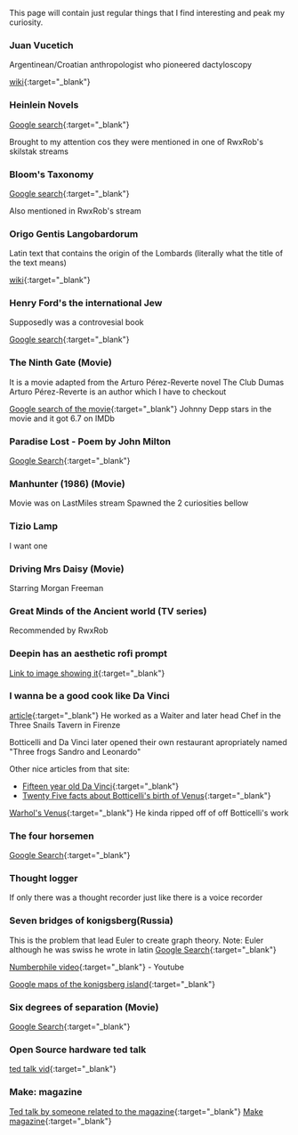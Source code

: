 This page will contain just regular things that I find interesting and peak my curiosity.

### Juan Vucetich

Argentinean/Croatian anthropologist who pioneered dactyloscopy

[wiki](https://en.wikipedia.org/wiki/Juan_Vucetich){:target="\_blank"}

### Heinlein Novels

[Google search](https://www.google.com/search?q=heinlein+novels&oq=heinlein+novels&aqs=chrome..69i57j0i512l2j0i22i30l2j0i390l3.5106j1j7&sourceid=chrome&ie=UTF-8){:target="\_blank"}

Brought to my attention cos they were mentioned in one of RwxRob's skilstak streams

### Bloom's Taxonomy

[Google search](https://www.google.com/search?q=bloom%27s+taxonomy&oq=bloom%27&aqs=chrome.1.69i57j0i512l4j69i65l3.7477j0j7&sourceid=chrome&ie=UTF-8){:target="\_blank"}

Also mentioned in RwxRob's stream

### Origo Gentis Langobardorum

Latin text that contains the origin of the Lombards (literally what the title of the text means)

[wiki](https://en.wikipedia.org/wiki/Origo_Gentis_Langobardorum){:target="\_blank"}

### Henry Ford's the international Jew

Supposedly was a controvesial book

[Google search](https://www.google.com/search?q=henry+ford+the+international+jew&oq=henry+ford+the+international+jew&aqs=chrome..69i57.7915j1j7&sourceid=chrome&ie=UTF-8){:target="\_blank"}

### The Ninth Gate (Movie)

It is a movie adapted from the Arturo Pérez-Reverte novel The Club Dumas
Arturo Pérez-Reverte is an author which I have to checkout

[Google search of the movie](https://www.google.com/search?q=the+ninth+gate&oq=the+ninth+gate&aqs=chrome..69i57j0i512l3j46i512j0i512l5.3108j1j7&sourceid=chrome&ie=UTF-8){:target="\_blank"}
Johnny Depp stars in the movie and it got 6.7 on IMDb

### Paradise Lost - Poem by John Milton

[Google Search](https://www.google.com/search?gs_ssp=eJzj4tDP1TewtKzMMWD0kixILEpMySxOVcjJLy5RyMrPyFPIzcwpyc8DANz6DKY&q=paradise+lost+john+milton&oq=Paradise+lost+Joh&aqs=chrome.1.0i355i512j46i512j69i57j0i512l6j46i512.7608j0j7&sourceid=chrome&ie=UTF-8){:target="\_blank"}

### Manhunter (1986) (Movie)

Movie was on LastMiles stream
Spawned the 2 curiosities bellow

### Tizio Lamp

I want one

### Driving Mrs Daisy (Movie)

Starring Morgan Freeman

### Great Minds of the Ancient world (TV series)

Recommended by RwxRob

### Deepin has an aesthetic rofi prompt

[Link to image showing it](https://storage.deepin.org/thread/202205311039274546_%E5%85%A8%E5%B1%80%E6%90%9C%E7%B4%A2-20.6.png){:target="\_blank"}

### I wanna be a good cook like Da Vinci

[article](https://drawliketiziano.com/leonardo-da-vinci-was-a-cook/){:target="\_blank"}
He worked as a Waiter and later head Chef in the Three Snails Tavern in Firenze

Botticelli and Da Vinci later opened their own restaurant apropriately named "Three frogs Sandro and Leonardo"

Other nice articles from that site:

- [Fifteen year old Da Vinci](https://drawliketiziano.com/fifteen-year-old-leonardo-da-vinci/){:target="\_blank"}
- [Twenty Five facts about Botticelli's birth of Venus](https://drawliketiziano.com/facts-botticellis-birth-of-venus/){:target="\_blank"}

[Warhol's Venus](https://www.google.com/imgres?imgurl=https%3A%2F%2Fwww.oddee.com%2Fwp-content%2Fuploads%2F_media%2Fimgs%2Farticles2%2Fa99742_birth-venus_6-warhol.jpg&imgrefurl=https%3A%2F%2Fwww.oddee.com%2Fitem_99742.aspx&tbnid=VCl1kHsqm-_AfM&vet=12ahUKEwjRyNf70ej5AhVJ-aQKHSS_At4QMygwegUIARDoAQ..i&docid=GnGKJp4U6tnlmM&w=600&h=400&q=venus%20of%20botticelli%20favicon&client=firefox-b-d&ved=2ahUKEwjRyNf70ej5AhVJ-aQKHSS_At4QMygwegUIARDoAQ){:target="\_blank"}
He kinda ripped off of off Botticelli's work

### The four horsemen

[Google Search](https://www.google.com/search?q=the+four+horsemen&oq=the+four+horsemen&aqs=chrome..69i57j46i512j0i512l6j46i512j0i512.4538j0j7&sourceid=chrome&ie=UTF-8){:target="\_blank"}

### Thought logger ###

If only there was a thought recorder just like there is a voice recorder

### Seven bridges of konigsberg(Russia) ###

This is the problem that lead Euler to create graph theory.
Note: Euler although he was swiss he wrote in latin
[Google Search](https://www.google.com/search?q=the+seven+bridges+of+k%C3%B6nigsberg&oq=the+seven+bri&aqs=chrome.0.0i512j69i57j0i512j46i512l2j0i512l5.5585j0j7&sourceid=chrome&ie=UTF-8){:target="_blank"}

[Numberphile video](https://www.youtube.com/watch?v=W18FDEA1jRQ&ab_channel=Numberphile){:target="_blank"} - Youtube

[Google maps of the konigsberg island](https://www.google.com/maps/place/Kaliningrad,+Kaliningrad+Oblast,+Russia/@54.7041503,20.5074974,16z/data=!4m5!3m4!1s0x46e33d8d4b7c21a9:0x5050960016126ed3!8m2!3d54.7104264!4d20.4522144){:target="_blank"}

### Six degrees of separation (Movie) ###

[Google Search](https://www.google.com/search?sxsrf=ALiCzsbyOlVHEPYs460WGWKk0b4tvSa56A:1663169972892&q=Six+Degrees+of+Separation+(film)&si=AC1wQDC27MMuB4JWWMNoqozt0Ye-pYzx6qoJ3ntktXCv4anVEkJ-8CWQsr4vXrWdiyWY8JcQ0JZr255g_PziME21e3pRe5VFV_f904cSWGW9-cmDryEWRblXNQk4g9uo13O895V95gRrbOMglGXpUeRBUnM_CdWL6L1sVcaRtqi_cGvpFYaOJ1Klcaw072l4WNtiiX6DzvDu&sa=X&ved=2ahUKEwiDtr37zpT6AhXM6aQKHTJoAL4Q6RN6BAg3EAE&biw=1920&bih=976&dpr=1){:target="_blank"}

### Open Source hardware ted talk ###

[ted talk vid](https://www.ted.com/talks/marcin_jakubowski_open_sourced_blueprints_for_civilization?language=en){:target="_blank"}

### Make: magazine ###

[Ted talk by someone related to the magazine](https://www.ted.com/talks/dale_dougherty_we_are_makers?subtitle=en){:target="_blank"}
[Make magazine](https://makezine.com/){:target="_blank"}


